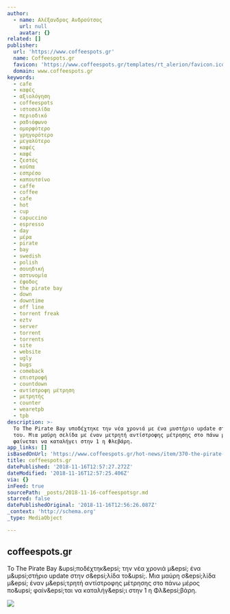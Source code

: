 ```yaml
---
author:
  - name: Αλέξανδρος Ανδρούτσος
    url: null
    avatar: {}
related: []
publisher:
  url: 'https://www.coffeespots.gr'
  name: Coffeespots.gr
  favicon: 'https://www.coffeespots.gr/templates/rt_alerion/favicon.ico'
  domain: www.coffeespots.gr
keywords:
  - cafe
  - καφές
  - αξιολόγηση
  - coffeespots
  - ιστοσελίδα
  - περιοδικό
  - ραδιόφωνο
  - ομορφότερο
  - γρηγορότερο
  - μεγαλύτερο
  - καφές
  - καφέ
  - ζεστός
  - κούπα
  - εσπρέσο
  - καπουτσίνο
  - caffe
  - coffee
  - cafe
  - hot
  - cup
  - capuccino
  - espresso
  - day
  - μέρα
  - pirate
  - bay
  - swedish
  - polish
  - σουηδική
  - αστυνομία
  - έφοδος
  - the pirate bay
  - down
  - downtime
  - off line
  - torrent freak
  - eztv
  - server
  - torrent
  - torrents
  - site
  - website
  - ugly
  - bugs
  - comeback
  - επιστροφή
  - countdown
  - αντίστροφη μέτρηση
  - μετρητής
  - counter
  - wearetpb
  - tpb
description: >-
  Το The Pirate Bay υποδέχτηκε την νέα χρονιά με ένα μυστήριο update στην σελίδα
  του. Μια μαύρη σελίδα με έναν μετρητή αντίστροφης μέτρησης στο πάνω μέρος που
  φαίνεται να καταλήγει στην 1 η Φλεβάρη.
app_links: []
isBasedOnUrl: 'https://www.coffeespots.gr/hot-news/item/370-the-pirate-bay-countdown'
title: coffeespots.gr
datePublished: '2018-11-16T12:57:27.272Z'
dateModified: '2018-11-16T12:57:25.406Z'
via: {}
inFeed: true
sourcePath: _posts/2018-11-16-coffeespotsgr.md
starred: false
datePublishedOriginal: '2018-11-16T12:56:26.087Z'
_context: 'http://schema.org'
_type: MediaObject

---
```

<article style=""><h1>coffeespots.gr</h1><p>Το The Pirate Bay &amp;upsi;ποδέχτηκ&amp;epsi; την νέα χρονιά μ&amp;epsi; ένα μ&amp;upsi;στήριο update στην σ&amp;epsi;λίδα το&amp;upsi;. Μια μαύρη σ&amp;epsi;λίδα μ&amp;epsi; έναν μ&amp;epsi;τρητή αντίστροφης μέτρησης στο πάνω μέρος πο&amp;upsi; φαίν&amp;epsi;ται να καταλήγ&amp;epsi;ι στην 1 η Φλ&amp;epsi;βάρη.</p><img src="https://www.coffeespots.gr/media/k2/items/cache/4effff5398b13b476604d4d8450bedfd_XL.jpg" /></article>